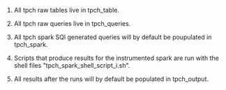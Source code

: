 1. All tpch raw tables live in tpch_table.

2. All tpch raw queries live in tpch_queries.

3. All tpch spark SQl generated queries will by default be poupulated in tpch_spark.

4. Scripts that produce results for the instrumented spark are run with the shell files "tpch_spark_shell_script_i.sh".

5. All results after the runs will by default be populated in tpch_output.

